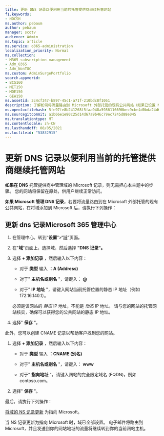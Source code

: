```yaml
---
title: 更新 DNS 记录以便利用当前的托管提供商继续托管网站
f1.keywords:
- NOCSH
ms.author: pebaum
author: pebaum
manager: scotv
audience: Admin
ms.topic: article
ms.service: o365-administration
localization_priority: Normal
ms.collection:
- M365-subscription-management
- Adm_O365
- Adm_NonTOC
ms.custom: AdminSurgePortfolio
search.appverid:
- BCS160
- MET150
- MOE150
- GEA150
ms.assetid: 2c4cf347-b897-45c1-a71f-210bdc8f1061
description: 了解如何将流量路由到 Microsoft 外部托管的现有公共网站（如果已设置 Microsoft 管理自定义域的 DNS 记录）。
ms.openlocfilehash: 5fe97fe8b241268f5faa948a5986116690bec9cbe4d0bda24d6845ea59b91037
ms.sourcegitcommit: a1b66e1e80c25d14d67a9b46c79ec7245d88e045
ms.translationtype: MT
ms.contentlocale: zh-CN
ms.lasthandoff: 08/05/2021
ms.locfileid: "53832915"
---
```

# <a name="update-dns-records-to-keep-your-website-with-your-current-hosting-provider"></a>更新 DNS 记录以便利用当前的托管提供商继续托管网站

 **如果在 DNS** 托管提供商中管理域的 Microsoft 记录，则无需担心本主题中的步骤。 您的网站将保留在原处，供用户继续正常访问。 
  
 **如果 Microsoft 管理 DNS 记录**，若要将流量路由到在 Microsoft 外部托管的现有公共网站，在将域添加到 Microsoft 后，请执行下列操作： 
  
## <a name="update-dns-records-in-the-microsoft-365-admin-center"></a>更新 dns 记录Microsoft 365 管理中心
1. 在管理中心，转到“**设置**”\>“<a href="https://go.microsoft.com/fwlink/p/?linkid=834818" target="_blank">域</a>”页面。

1. 在"**域**"页面上，选择域，然后选择 **"DNS 记录"。**

1. 选择 **+ 添加记录** ，然后输入以下内容： 
    
   - 对于 **类型** 输入 **：A (Address)**
    
   - 对于" **主机名或别名** "，请键入： **@**
    
   - 对于" **IP 地址** "，请键入网站当前托管位置的静态 IP 地址（例如 172.16.140.1）。 
    
   必须是该网站的 *静态*  IP 地址，不能是  *动态*  IP 地址。 请与您的网站的托管网站核实，确保可以获得您的公共网站的静态 IP 地址。 
    
1. 选择" **保存** "。 
    
此外，您可以创建 CNAME 记录以帮助客户找到您的网站。
  
1. 选择 **+ 添加记录** ，然后输入以下内容： 
    
   - 对于 **类型** 输入 **：CNAME (别名)**
    
   - 对于" **主机名或别名** "，请键入： **www**
    
   - 对于" **指向地址** "，请键入网站的完全限定域名 (FQDN)，例如 contoso.com。 
    
2. 选择" **保存** "。 
    
最后，请执行下列操作：
  
[将域的 NS 记录更新](../setup/add-domain.md) 为指向 Microsoft。 
  
当 NS 记录更新为指向 Microsoft 时，域已全部设置。 电子邮件将路由到 Microsoft，并且发送到你的网站地址的流量将继续转到你的当前网站主机。
